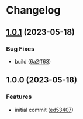 # Changelog

## [1.0.1](https://github.com/donkeyclip/Pixi-DisplacementFilter/compare/v1.0.0...v1.0.1) (2023-05-18)

### Bug Fixes

- build ([6a2ff63](https://github.com/donkeyclip/Pixi-DisplacementFilter/commit/6a2ff637d97b01bcfa21d38ae5c9ab8bf637a228))

## 1.0.0 (2023-05-18)

### Features

- initial commit ([ed53407](https://github.com/donkeyclip/Pixi-DisplacementFilter/commit/ed53407ab43da6707622f736cd8c322684c0b24a))
